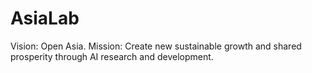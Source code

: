 # AsiaLab
Vision: Open Asia. Mission: Create new sustainable growth and shared prosperity through AI research and development.
